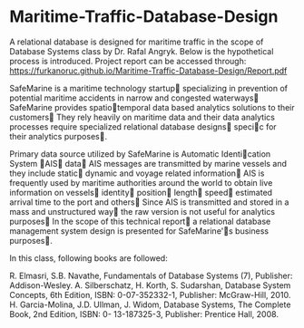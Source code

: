 # Maritime-Traffic-Database-Design
A relational database is designed for maritime traffic in the scope of Database Systems class by Dr. Rafal Angryk. Below is the hypothetical process is introduced. Project report can be accessed through: https://furkanoruc.github.io/Maritime-Traffic-Database-Design/Report.pdf

SafeMarine is a maritime technology startup􏰃 specializing in prevention of potential maritime
accidents in narrow and congested waterways􏰁 SafeMarine provides spatio􏰄temporal data based analytics solutions to their customers􏰁 They rely heavily on maritime data and their data analytics processes require specialized relational database designs􏰃 speci􏰅c for their analytics purposes􏰁.

Primary data source utilized by SafeMarine is Automatic Identi􏰅cation System 􏰆AIS􏰇 data􏰁 AIS messages are transmitted by marine vessels and they include static􏰃 dynamic and voyage related information􏰁 AIS is frequently used by maritime authorities around the world to obtain live information on vessels􏰈 identity􏰃 position􏰃 length􏰃 speed􏰃 estimated arrival time to the port and others􏰁 Since AIS is transmitted and stored in a mass and unstructured way􏰃 the raw version is not useful for analytics purposes􏰁 In the scope of this technical report􏰃 a relational database management system design is presented for SafeMarine'􏰈s business purposes􏰁.

In this class, following books are followed:

R. Elmasri, S.B. Navathe, Fundamentals of Database Systems (7), Publisher: Addison-Wesley.
A. Silberschatz, H. Korth, S. Sudarshan, Database System Concepts, 6th Edition, ISBN: 0-07-352332-1, Publisher: McGraw-Hill, 2010.
H. Garcia-Molina, J.D. Ullman, J. Widom, Database Systems, The Complete Book, 2nd Edition, ISBN: 0- 13-187325-3, Publisher: Prentice Hall, 2008.


